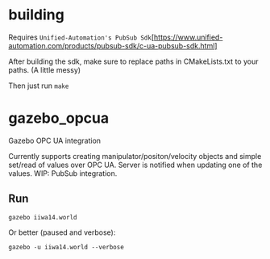 # building
Requires ```Unified-Automation's PubSub Sdk```[https://www.unified-automation.com/products/pubsub-sdk/c-ua-pubsub-sdk.html] 

After building the sdk, make sure to replace paths in CMakeLists.txt to your paths. (A little messy)

Then just run ```make```

# gazebo_opcua
Gazebo OPC UA integration

Currently supports creating manipulator/positon/velocity objects and simple set/read of values over OPC UA. Server is notified when updating one of the values. 
WIP: PubSub integration.

## Run
```gazebo iiwa14.world```

Or better (paused and verbose):

```gazebo -u iiwa14.world --verbose```
